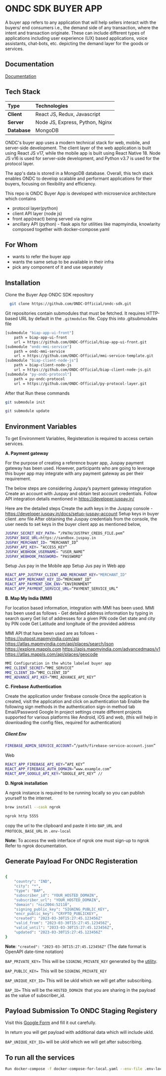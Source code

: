 # ONDC SDK BUYER APP

A buyer app refers to any application that will help sellers interact with the buyers/ end consumers i.e., the demand side of any transaction, where the intent and transaction originate. These can include different types of applications including user experience (UX) based applications, voice assistants, chat-bots, etc. depicting the demand layer for the goods or services.

## Documentation

[Documentation](https://linktodocumentation)

## Tech Stack

|  Type |       Technologies               |
| :-------- |:-------------------------------- |
| **Client**     | React JS, Redux, Javascript
| **Server**     | Node JS, Express, Python, Nginx |
| **Database**     | MongoDB |

ONDC's buyer app uses a modern technical stack for web, mobile, and server-side development. The client layer of the web application is built using React JS v17, while the mobile app is built using React Native 18. Node JS v16 is used for server-side development, and Python v3.7 is used for the protocol layer.

The app's data is stored in a MongoDB database. Overall, this tech stack enables ONDC to develop scalable and performant applications for their buyers, focusing on flexibility and efficiency.

This repo is ONDC Buyer App is developed with microservice architecture
which contains
 - protocol layer(python)
 - client API layer (node js)
 - front app(react) being served via nginx
 - ancillary API (python) - flask apis for utilities like mapmyindia, knowlarity
composed together with docker-compose.yaml

## For Whom

- wants to refer the buyer app 
- wants the same setup to be available in their infra
- pick any component of it and use separately

## Installation

Clone the Buyer App ONDC SDK repository

```bash
  git clone https://github.com/ONDC-Official/ondc-sdk.git
```

Git repositories contain submodules that must be fetched. It requires HTTP-based URL by default in the ```.gitmodules``` file. Copy this into .gitsubmodules file

```bash
[submodule "biap-app-ui-front"]
    path = biap-app-ui-front
    url = https://github.com/ONDC-Official/biap-app-ui-front.git
[submodule "ondc-mmi-service"]
    path = ondc-mmi-service
    url = https://github.com/ONDC-Official/mmi-service-template.git
[submodule "biap-client-node-js"]
    path = biap-client-node-js
    url = https://github.com/ONDC-Official/biap-client-node-js.git
[submodule "py-ondc-protocol"]
    path = py-ondc-protocol
    url = https://github.com/ONDC-Official/py-protocol-layer.git
```

After that Run these commands

```bash
git submodule init

```

```bash
git submodule update
```



## Environment Variables
To get Environment Variables, Registeration is required to access certain services.


**A. Payment gateway**

For the purpose of creating a reference buyer app, Juspay payment gateway has been used. However, participants who are going to leverage this buyer app may integrate with any payment gateway as per their requirement. 

The below steps are considering Juspay’s payment gateway integration
Create an account with Juspay and obtain test account credentials. 
Follow API integration details mentioned in https://developer.juspay.in/

Here are the detailed steps 
Create the auth keys in the Juspay console -  https://developer.juspay.in/docs/setup-juspay-account
Setup keys in buyer client .env file
	After obtaining the Juspay credentials from the console, the user needs to set keys in the buyer client app as mentioned below,

```bash
JUSPAY_SECRET_KEY_PATH= “/PATH/JUSTPAY_CREDS_FILE.pem”
JUSPAY_BASE_URL=https://sandbox.juspay.in
JUSPAY_MERCHANT_ID= “MERCHANT_ID”
JUSPAY_API_KEY= “ACCESS_KEY”
JUSPAY_WEBHOOK_USERNAME= “USER_NAME”
JUSPAY_WEBHOOK_PASSWORD= “PASSWORD”
```

Setup Jus pay in the Mobile app
Setup Jus pay in Web app
```bash
REACT_APP_JUSTPAY_CLIENT_AND_MERCHANT_KEY="MERCHANT_ID"
REACT_APP_MERCHANT_KEY_ID=”MERCHANT_ID”
REACT_APP_PAYMENT_SDK_ENV=”ENVIRONMENT”
REACT_APP_PAYMENT_SERVICE_URL=”PAYMENT_SERVICE_URL”

```



**B. Map My India (MMI)**

For location based information, integration with MMI has been used. MMI has been used as follows - 
Get detailed address information by typing in search query
Get list of addresses for a given PIN code
Get state and city by PIN code
Get Latitude and longitude of the provided address 

MMI API that have been used are as follows - 
https://outpost.mapmyindia.com/api
https://atlas.mapmyindia.com/api/places/search/json
https://explore.mappls.com
https://apis.mapmyindia.com/advancedmaps/v1
https://atlas.mappls.com/api/places/geocode

```bash
MMI Configuration in the white labeled buyer app
MMI_CLIENT_SECRET=”MMI_SERVICE”
MMI_CLIENT_ID=”MMI_CLIENT_ID”
MMI_ADVANCE_API_KEY=”MMI_ADVANCE_API_KEY”
```


**C. Firebase Authentication**

Create the application under firebase console
Once the application is created, visit the application and click on authentication tab
Enable the following sign methods in the authentication sign-in method tab
Email/Password
Google
In project settings create different projects supported for various platforms like Android, iOS and web, (this will help in downloading the config files, required for authentication)


##### Client Env 

```bash
FIREBASE_ADMIN_SERVICE_ACCOUNT=”/path/firebase-service-account.json”
```
Web
```bash
REACT_APP_FIREBASE_API_KEY=”API_KEY”
REACT_APP_FIREBASE_AUTH_DOMAIN=”www.example.com”
REACT_APP_GOOGLE_API_KEY=”GOOGLE_API_KEY” // 
```

**D. Ngrok installation**

A ngrok instance is required to be running locally so you can publish yourself to the internet.

```bash
brew install --cask ngrok
```

```bash
ngrok http 5555
```

copy the url to the clipboard and paste it into ``` BAP_URL ``` and ```PROTOCOL_BASE_URL``` in ```.env-local```


**Note:** To access the web interface of ngrok one must sign-up to ngrok Refer to ngrok documentation.

 

## Generate Payload For ONDC Registeration

```bash

{
    "country": "IND",
    "city": "*",
    "type": "BAP",
    "subscriber_id": "YOUR_HOSTED_DOMAIN",
    "subscriber_url": "YOUR_HOSTED_DOMAIN",
    "domain": "nic2004:52110",
    "signing_public_key": "SIGNING_PUBLIC_KEY",
    "encr_public_key": "CRYPTO_PUBLICKEY",
    "created": "2023-03-30T15:27:45.123456Z"
    "valid_from": "2023-03-30T15:27:45.123456Z",
    "valid_until": "2033-03-30T15:27:45.123456Z",
    "updated": "2023-03-30T15:27:45.123456Z"
}

```

**Note**: ```"created": "2023-03-30T15:27:45.123456Z"```
(The date format is OpenAPI date-time notation)




```BAP_PRIVATE_KEY=``` This will be ```SIGNING_PRIVATE_KEY``` generated by the [utility](https://github.com/ONDC-Official/reference-implementations/tree/main/utilities/signing_and_verification).

```BAP_PUBLIC_KEY= ```This will be ```SIGNING_PRIVATE_KEY```

```BAP_UNIQUE_KEY_ID=```  This will be ukId which we will get after subscribing.

```BAP_ID=``` This will be the ```HOSTED_DOMAIN ```that you are sharing in the payload as the value of subscriber_id.


## Payload Submission To ONDC Staging Registery

Visit this [Google Form](https://docs.google.com/forms/d/e/1FAIpQLSdz5-LLGX4m_pOQNFstoZQd5zhb68md_9zoX-dC8N8j2DABbA/viewform) and fill it out carefully.


In return you will get payload with additional data which will include ukId.

```BAP_UNIQUE_KEY_ID=``` will be ukId which we will get after subscribing.

## To run all the services

```bash
Run docker-compose -f docker-compose-for-local.yaml --env-file .env-local up -d.```


